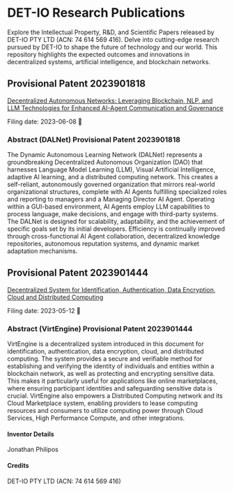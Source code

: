 # DET-IO Research Publications

Explore the Intellectual Property, R&D, and Scientific Papers released by DET-IO PTY LTD (ACN: 74 614 569 416). Delve into cutting-edge research pursued by DET-IO to shape the future of technology and our world. This repository highlights the expected outcomes and innovations in decentralized systems, artificial intelligence, and blockchain networks.

## Provisional Patent 2023901818

[Decentralized Autonomous Networks: Leveraging Blockchain, NLP, and LLM Technologies for Enhanced AI-Agent Communication and Governance](http://pericles.ipaustralia.gov.au/ols/auspat/applicationDetails.do?applicationNo=2023901818)

Filing date: 2023-06-08 🤖

### Abstract (DALNet) Provisional Patent 2023901818

The Dynamic Autonomous Learning Network (DALNet) represents a groundbreaking Decentralized Autonomous Organization (DAO) that harnesses Language Model Learning (LLM), Visual Artificial Intelligence, adaptive AI learning, and a distributed computing network. This creates a self-reliant, autonomously governed organization that mirrors real-world organizational structures, complete with AI Agents fulfilling specialized roles and reporting to managers and a Managing Director AI Agent. Operating within a GUI-based environment, AI Agents employ LLM capabilities to process language, make decisions, and engage with third-party systems. The DALNet is designed for scalability, adaptability, and the achievement of specific goals set by its initial developers. Efficiency is continually improved through cross-functional AI Agent collaboration, decentralized knowledge repositories, autonomous reputation systems, and dynamic market adaptation mechanisms.

## Provisional Patent 2023901444

[Decentralized System for Identification, Authentication, Data Encryption, Cloud and Distributed Computing](http://pericles.ipaustralia.gov.au/ols/auspat/applicationDetails.do?applicationNo=2023901444)

Filing date: 2023-05-12 🤖

### Abstract (VirtEngine) Provisional Patent 2023901444

VirtEngine is a decentralized system introduced in this document for identification, authentication, data encryption, cloud, and distributed computing. The system provides a secure and verifiable method for establishing and verifying the identity of individuals and entities within a blockchain network, as well as protecting and encrypting sensitive data. This makes it particularly useful for applications like online marketplaces, where ensuring participant identities and safeguarding sensitive data is crucial. VirtEngine also empowers a Distributed Computing network and its Cloud Marketplace system, enabling providers to lease computing resources and consumers to utilize computing power through Cloud Services, High Performance Compute, and other integrations.

#### Inventor Details

Jonathan Philipos

#### Credits

DET-IO PTY LTD (ACN: 74 614 569 416)

